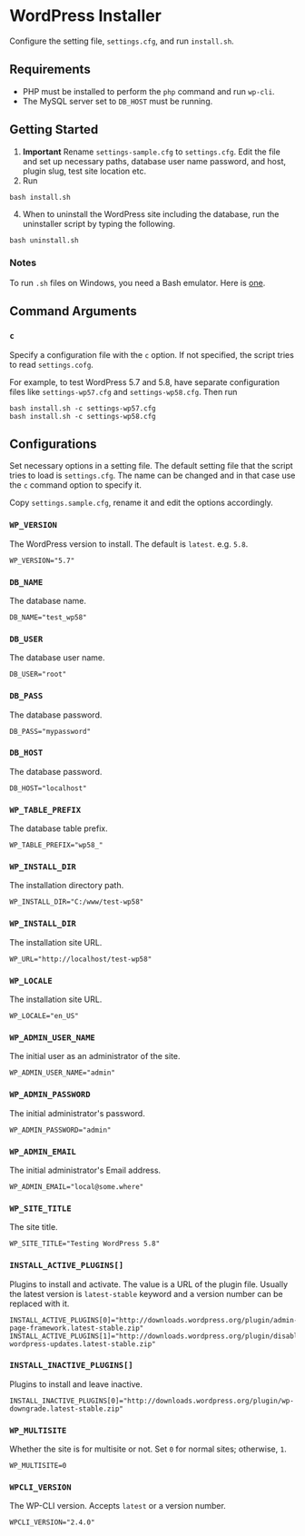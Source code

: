 # WordPress Installer

Configure the setting file, `settings.cfg`, and run `install.sh`.

## Requirements

- PHP must be installed to perform the `php` command and run `wp-cli`.
- The MySQL server set to `DB_HOST` must be running.

## Getting Started

1. **Important** Rename `settings-sample.cfg` to `settings.cfg`. Edit the file and set up necessary paths, database user name password, and host, plugin slug, test site location etc.
2. Run

```
bash install.sh
```
   
4. When to uninstall the WordPress site including the database, run the uninstaller script by typing the following.

```
bash uninstall.sh
```

### Notes

To run `.sh` files on Windows, you need a Bash emulator. Here is [one](https://git-for-windows.github.io/).

## Command Arguments

### `c`

Specify a configuration file with the `c` option. If not specified, the script tries to read `settings.cofg`.

For example, to test WordPress 5.7 and 5.8, have separate configuration files like `settings-wp57.cfg` and `settings-wp58.cfg`. Then run

```
bash install.sh -c settings-wp57.cfg
bash install.sh -c settings-wp58.cfg
```

## Configurations
Set necessary options in a setting file. The default setting file that the script tries to load is `settings.cfg`. The name can be changed and in that case use the `c` command option to specify it.  

Copy `settings.sample.cfg`, rename it and edit the options accordingly.   

### `WP_VERSION`
The WordPress version to install. The default is `latest`. e.g. `5.8`. 

```shell
WP_VERSION="5.7"
```
### `DB_NAME`
The database name. 

```shell
DB_NAME="test_wp58"
```
### `DB_USER`
The database user name.
```shell
DB_USER="root"
```
### `DB_PASS`
The database password.
```shell
DB_PASS="mypassword"
```
### `DB_HOST`
The database password.
```shell
DB_HOST="localhost"
```
### `WP_TABLE_PREFIX`
The database table prefix.
```shell
WP_TABLE_PREFIX="wp58_"
```

### `WP_INSTALL_DIR`
The installation directory path.
```shell
WP_INSTALL_DIR="C:/www/test-wp58"
```

### `WP_INSTALL_DIR`
The installation site URL.
```shell
WP_URL="http://localhost/test-wp58"
```
### `WP_LOCALE`
The installation site URL.
```shell
WP_LOCALE="en_US"
```
### `WP_ADMIN_USER_NAME`
The initial user as an administrator of the site.
```shell
WP_ADMIN_USER_NAME="admin"
```
### `WP_ADMIN_PASSWORD`
The initial administrator's password.
```shell
WP_ADMIN_PASSWORD="admin"
```
### `WP_ADMIN_EMAIL`
The initial administrator's Email address.
```shell
WP_ADMIN_EMAIL="local@some.where"
```
### `WP_SITE_TITLE`
The site title.
```shell
WP_SITE_TITLE="Testing WordPress 5.8"
```

### `INSTALL_ACTIVE_PLUGINS[]`
Plugins to install and activate. The value is a URL of the plugin file. Usually the latest version is `latest-stable` keyword and a version number can be replaced with it.

```shell
INSTALL_ACTIVE_PLUGINS[0]="http://downloads.wordpress.org/plugin/admin-page-framework.latest-stable.zip"
INSTALL_ACTIVE_PLUGINS[1]="http://downloads.wordpress.org/plugin/disable-wordpress-updates.latest-stable.zip"
```

### `INSTALL_INACTIVE_PLUGINS[]`
Plugins to install and leave inactive.

```shell
INSTALL_INACTIVE_PLUGINS[0]="http://downloads.wordpress.org/plugin/wp-downgrade.latest-stable.zip"
```

### `WP_MULTISITE`
Whether the site is for multisite or not. Set `0` for normal sites; otherwise, `1`.
```shell
WP_MULTISITE=0
```

### `WPCLI_VERSION`
The WP-CLI version. Accepts `latest` or a version number.
```shell
WPCLI_VERSION="2.4.0"
```